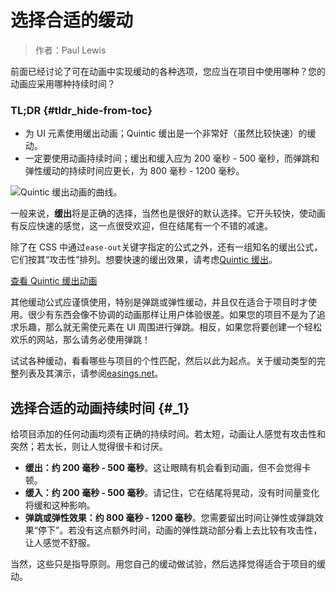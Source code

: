 # 选择合适的缓动

> 作者：Paul Lewis

前面已经讨论了可在动画中实现缓动的各种选项，您应当在项目中使用哪种？您的动画应采用哪种持续时间？

### TL;DR {#tldr_hide-from-toc}

* 为 UI 元素使用缓出动画；Quintic 缓出是一个非常好（虽然比较快速）的缓动。
* 一定要使用动画持续时间；缓出和缓入应为 200 毫秒 - 500 毫秒，而弹跳和弹性缓动的持续时间应更长，为 800 毫秒 - 1200 毫秒。

![](https://developers.google.com/web/fundamentals/design-and-ux/animations/images/quintic-ease-out-markers.png "Quintic 缓出动画的曲线。")

一般来说，**缓出**将是正确的选择，当然也是很好的默认选择。它开头较快，使动画有反应快速的感觉，这一点很受欢迎，但在结尾有一个不错的减速。

除了在 CSS 中通过`ease-out`关键字指定的公式之外，还有一组知名的缓出公式，它们按其“攻击性”排列。想要快速的缓出效果，请考虑[Quintic 缓出](http://easings.net/#easeOutQuint)。

[查看 Quintic 缓出动画](https://googlesamples.github.io/web-fundamentals/fundamentals/design-and-ux/animations/box-move-quintic-ease-out.html)

其他缓动公式应谨慎使用，特别是弹跳或弹性缓动，并且仅在适合于项目时才使用。很少有东西会像不协调的动画那样让用户体验很差。如果您的项目不是为了追求乐趣，那么就无需使元素在 UI 周围进行弹跳。相反，如果您将要创建一个轻松欢乐的网站，那么请务必使用弹跳！

试试各种缓动，看看哪些与项目的个性匹配，然后以此为起点。关于缓动类型的完整列表及其演示，请参阅[easings.net](http://easings.net/)。

## 选择合适的动画持续时间 {#_1}

给项目添加的任何动画均须有正确的持续时间。若太短，动画让人感觉有攻击性和突然；若太长，则让人觉得很卡和讨厌。

* **缓出：约 200 毫秒 - 500 毫秒**。这让眼睛有机会看到动画，但不会觉得卡顿。
* **缓入：约 200 毫秒 - 500 毫秒**。请记住，它在结尾将晃动，没有时间量变化将缓和这种影响。
* **弹跳或弹性效果：约 800 毫秒 - 1200 毫秒**。您需要留出时间让弹性或弹跳效果“停下”。若没有这点额外时间，动画的弹性跳动部分看上去比较有攻击性，让人感觉不舒服。

当然，这些只是指导原则。用您自己的缓动做试验，然后选择觉得适合于项目的缓动。



